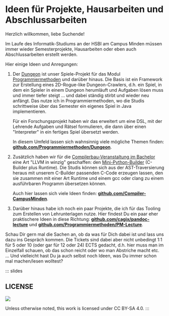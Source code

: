 # Ideen für Projekte, Hausarbeiten und Abschlussarbeiten

Herzlich willkommen, liebe Suchende!

Im Laufe des Informatik-Studiums an der HSBI am Campus Minden müssen immer wieder Semesterprojekte, Hausarbeiten oder eben auch Abschlussarbeiten erstellt werden.

Hier einige Ideen und Anregungen:

1.  Der [Dungeon](https://github.com/Programmiermethoden/Dungeon) ist unser Spiele-Projekt für das Modul [Programmiermethoden](https://github.com/Programmiermethoden/PM-Lecture) und darüber hinaus. Die Basis ist ein Framework zur Erstellung eines 2D-Rogue-like Dungeon-Crawlers, d.h. ein Spiel, in dem ein Spieler in einem Dungeon herumläuft und Aufgaben lösen muss und immer tiefer steigt ... und dabei ständig stirbt und wieder neu anfängt. Das nutze ich in Programmiermethoden, wo die Studis schrittweise über das Semester ein eigenes Spiel in Java implementieren.

    Für ein Forschungsprojekt haben wir das erweitert um eine DSL, mit der Lehrende Aufgaben und Rätsel formulieren, die dann über einen "Interpreter" in ein fertiges Spiel übersetzt werden.

    In diesem Umfeld lassen sich wahnsinnig viele mögliche Themen finden: [**github.com/Programmiermethoden/Dungeon**](https://github.com/Programmiermethoden/Dungeon/issues?q=is%3Aopen+is%3Aissue+label%3Athesis).


2.  Zusätzlich haben wir für die [Compilerbau-Veranstaltung im Bachelor](https://github.com/Compiler-CampusMinden/CB-Vorlesung-Bachelor) eine Art "LLVM in winzig" geschaffen: den [Mini-Python-Builder](https://github.com/Compiler-CampusMinden/Mini-Python-Builder) (C-Builder plus Runtime). Die Studis können sich aus der AST-Traversierung heraus mit unserem C-Builder passenden C-Code erzeugen lassen, den sie zusammen mit einer Art Runtime und einem gcc oder clang zu einem ausführbaren Programm übersetzen können.

    Auch hier lassen sich viele Ideen finden: [**github.com/Compiler-CampusMinden**](https://github.com/Compiler-CampusMinden/Mini-Python-Builder/issues?q=is%3Aopen+is%3Aissue+label%3Athesis).


3.  Darüber hinaus habe ich noch ein paar Projekte, die ich für das Tooling zum Erstellen von Lehrunterlagen nutze. Hier findest Du ein paar eher praktischere Ideen in diese Richtung: [**github.com/cagix/pandoc-lecture**](https://github.com/cagix/pandoc-lecture/issues?q=is%3Aopen+is%3Aissue+label%3Athesis) und [**github.com/Programmiermethoden/PM-Lecture**](https://github.com/Programmiermethoden/PM-Lecture/issues?q=is%3Aopen+is%3Aissue+label%3Athesis).


Schau Dir gern mal die Sachen an, ob da was für Dich dabei ist und lass uns dazu ins Gespräch kommen. Die Tickets sind dabei aber nicht unbedingt 1:1 für 5 oder 10 (oder gar für 12 oder 24) ECTS gedacht, d.h. hier muss man im Einzelfall schauen, ob das schon reicht oder wo man Abstriche macht etc. ... Und vielleicht hast Du ja auch selbst noch Ideen, was Du immer schon mal machen/lesen wolltest?






<!-- DO NOT REMOVE - THIS IS A LAST SLIDE TO INDICATE THE LICENSE AND POSSIBLE EXCEPTIONS (IMAGES, ...). -->
::: slides
## LICENSE
![](https://licensebuttons.net/l/by-sa/4.0/88x31.png)

Unless otherwise noted, this work is licensed under CC BY-SA 4.0.
:::

